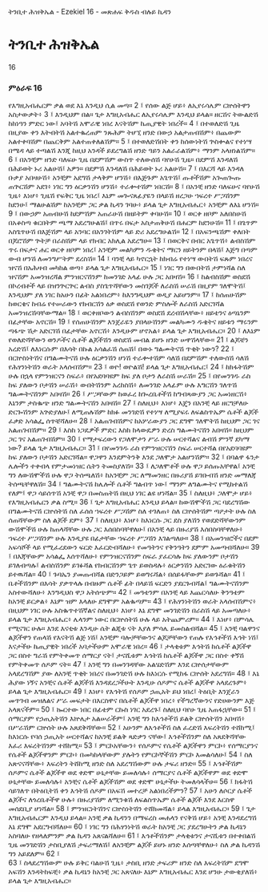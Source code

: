 ﻿
 ትንቢተ ሕዝቅኤል - Ezekiel 16 - መጽሐፍ ቅዱስ ብሉይ ኪዳን
# ትንቢተ ሕዝቅኤል
16
### ምዕራፍ 16
የእግዚአብሔርም ቃል ወደ እኔ እንዲህ ሲል መጣ።
2 ፤ የሰው ልጅ ሆይ፥ ለኢየሩሳሌም ርኵሰትዋን አስታውቃት፥
3 ፤ እንዲህም በል። ጌታ እግዚአብሔር ለኢየሩሳሌም እንዲህ ይላል። ዘርሽና ትውልድሽ ከከነዓን ምድር ነው፤ አባትሽ አሞራዊ ነበረ እናትሽም ኬጢያዊት ነበረች።
4 ፤ በተወለድሽ ጊዜ በዚያው ቀን እትብትሽ አልተቈረጠም ንጹሕም ትሆኚ ዘንድ በውኃ አልታጠብሽም፥ በጨውም አልተቀባሽም በጨርቅም አልተጠቀለልሽም።
5 ፤ በተወለድሽበት ቀን ከሰውነትሽ ጕስቍልና የተነሣ በሜዳ ላይ ተጣልሽ እንጂ ከዚህ አንዳች ይደረግልሽ ዘንድ ዓይን አልራራልሽም፥ ማንም አላዘነልሽም።
6 ፤ በአንቺም ዘንድ ባለፍሁ ጊዜ በደምሽም ውስጥ ተለውሰሽ ባየሁሽ ጊዜ። በደምሽ እንዳለሽ በሕይወት ኑሪ አልሁሽ፤ አዎን። በደምሽ እንዳለሽ በሕይወት ኑሪ አልሁሽ።
7 ፤ በእርሻ ላይ እንዳለ ቡቃያ አበዛሁሽ፥ አንቺም አደግሽ ታላቅም ሆንሽ፥ በእጅጉም አጌጥሽ፤ ጡቶችሽም አጐጠጐጡ ጠጕርሽም አደገ፥ ነገር ግን ዕርቃንሽን ሆንሽ፥ ተራቍተሽም ነበርሽ።
8 ፤ በአንቺ ዘንድ ባለፍሁና ባየሁሽ ጊዜ፥ እነሆ፥ ጊዜሽ የፍቅር ጊዜ ነበረ፤ እኔም መጐናጸፊያዬን በላይሽ ዘረጋሁ ኀፍረተ ሥጋሽንም ከደንሁ፤ ማልሁልሽም ከአንቺም ጋር ቃል ኪዳን ገባሁ፥ ይላል ጌታ እግዚአብሔር፥ አንቺም ለእኔ ሆንሽ።
9 ፤ በውኃም አጠብሁሽ ከደምሽም አጠራሁሽ በዘይትም ቀባሁሽ።
10 ፤ ወርቀ ዘቦም አለበስሁሽ በአቆስጣ ቁርበትም ጫማ አደረግሁልሽ፤ በጥሩ በፍታ አስታጠቅሁሽ በሐርም ከደንሁሽ።
11 ፤ በጌጥም አስጌጥሁሽ በእጅሽም ላይ አንባር በአንገትሽም ላይ ድሪ አደረግሁልሽ።
12 ፤ በአፍንጫሽም ቀለበት በጆሮሽም ጕትቻ በራስሽም ላይ የክብር አክሊል አደረግሁ።
13 ፤ በወርቅና በብር አጌጥሽ፥ ልብስሽም ጥሩ በፍታና ሐር ወርቀ ዘቦም ነበረ፤ አንቺም መልካምን ዱቄትና ማርን ዘይትንም በላሽ፤ እጅግ በጣም ውብ ሆንሽ ለመንግሥትም ደረስሽ።
14 ፤ ባንቺ ላይ ካኖርኋት ከክብሬ የተነሣ ውበትሽ ፍጹም ነበረና ዝናሽ በአሕዛብ መካከል ወጣ፥ ይላል ጌታ እግዚአብሔር።
15 ፤ ነገር ግን በውበትሽ ታምነሻል ስለ ዝናሽም አመንዝረሻል ምንዝርናሽንም ከመንገድ አላፊ ሁሉ ጋር አበዛሽ።
16 ፤ ከልብስሽም ወስደሽ በኮረብቶች ላይ በዝንጕርጕር ልብስ ያስጌጥሻቸውን መስገጆች ለራስሽ ሠራሽ በዚያም ገለሞትሽ፤ እንዲህም ያለ ነገር ከአሁን በፊት አልነበረም፥ ከእንግዲህም ወዲያ አይሆንም።
17 ፤ ከሰጠሁሽም ከወርቄና ከብሬ የተሠራውን የክብርሽን ዕቃ ወስደሽ የወንድ ምስሎች ለራስሽ አድርገሻል አመንዝረሽባቸውማል።
18 ፤ ወርቀዘቦውን ልብስሽንም ወስደሽ ደረብሽላቸው፥ ዘይቴንና ዕጣኔንም በፊታቸው አኖርሽ።
19 ፤ የሰጠሁሽንም እንጀራዬን ያበላሁሽንም መልካሙን ዱቄትና ዘይቱን ማሩንም ጣፋጭ ሽታ አድርገሽ በፊታቸው አኖርሽ፥ እንዲሁም ሆኖአል፥ ይላል ጌታ እግዚአብሔር።
20 ፤ ለእኔም የወለድሻቸውን ወንዶችና ሴቶች ልጆችሽን ወስደሽ መብል ይሆኑ ዘንድ ሠዋሽላቸው።
21 ፤ ልጆቼን አረድሽ፤ ለእነርሱም በእሳት በኩል አሳልፈሽ ሰጠሽ፤ በውኑ ግልሙትናሽ ጥቂት ነውን?
22 ፤ በርኵስነትሽና በግልሙትናሽ ሁሉ ዕርቃንሽን ሆነሽ ተራቍተሽም ሳለሽ በደምሽም ተለውሰሽ ሳለሽ የሕፃንነትሽን ወራት አላሰብሽም።
23 ፤ ወዮ! ወዮልሽ! ይላል ጌታ እግዚአብሔር፤
24 ፤ ከክፋትሽም ሁሉ በኋላ የምንዝርናን ስፍራ፥ በየአደባባዩም ከፍ ያለ ቦታን ለራስሽ ሠራሽ።
25 ፤ በየመንገዱ ራስ ከፍ ያለውን ቦታሽን ሠራሽ፥ ውበትሽንም አረከስሽ፥ ለመንገድ አላፊም ሁሉ እግርሽን ገለጥሽ ግልሙትናሽንም አበዛሽ።
26 ፤ ሥጋቸውም ከወፈረ ከጐረቤቶችሽ ከግብጻውያን ጋር አመነዘርሽ፥ እኔንም ታስቈጭ ዘንድ ግልሙትናሽን አበዛሽ።
27 ፤ ስለዚህ፥ እነሆ፥ እጄን በአንቺ ላይ ዘርግቻለሁ ድርጐሽንም አጕድያለሁ፤ ለሚጠሉሽም ከክፉ መንገድሽ የተነሣ ለሚያፍሩ ለፍልስጥኤም ሴቶች ልጆች ፈቃድ አሳልፌ ሰጥቼሻለሁ።
28 ፤ አልጠገብሽምና ከአሦራውያን ጋር ደግሞ ገለሞትሽ ከዚህም ጋር ገና አልጠገብሽም።
29 ፤ እስከ ነጋዴዎች ምድር እስከ ከላውዴዎን ድረስ ግልሙትናሽን አበዛሽ። ከዚህም ጋር ገና አልጠገብሽም።
30 ፤ የማታፍረውን የጋለሞታን ሥራ ሁሉ ሠርተሻልና ልብሽ ምንኛ ደካማ ነው? ይላል ጌታ እግዚአብሔር።
31 ፤ በየመንገዱ ራስ የምንዝርናሽን ስፍራ ሠርተሻል በየአደባባዩም ከፍ ያለውን ቦታሽን አድርገሻል። ዋጋዋን እንደምትንቅ እንደ ጋለሞታ አልሆንሽም።
32 ፤ በባልዋ ፋንታ ሌሎችን ተቀብላ የምታመነዝር ሴትን ትመስያለሽ።
33 ፤ ለጋለሞቶች ሁሉ ዋጋ ይሰጡአቸዋል፤ አንቺ ግን ለውሽሞችሽ ሁሉ ዋጋ ትሰጫለሽ፥ ከአንቺም ጋር ለማመንዘር በዙሪያሽ ይገቡብሽ ዘንድ መማለጃ ትሰጫቸዋለሽ።
34 ፤ ግልሙትናሽ ከሌሎች ሴቶች ግልብጥ ነው፤ ማንም ለግልሙትና የሚከተልሽ የለም፤ ዋጋ ሳይሰጥሽ አንቺ ዋጋ በመስጠትሽ በዚህ ነገር ልዩ ሆነሻል።
35 ፤ ስለዚህ፥ ጋለሞታ ሆይ፥ የእግዚአብሔርን ቃል ስሚ።
36 ፤ ጌታ እግዚአብሔር እንዲህ ይላል። ከውሽሞችሽ ጋር ባደረግሽው በግልሙትናሽ ርኵሰትሽ ስለ ፈሰሰ ኀፍረተ ሥጋሽም ስለ ተገለጠ፥ ስለ ርኵሰትሽም ጣዖታት ሁሉ ስለ ሰጠሻቸውም ስለ ልጆች ደም፥
37 ፤ ስለዚህ፥ እነሆ፥ ከእነርሱ ጋር ደስ ያለሽን የወደድሻቸውንም ውሽሞችሽ ሁሉ ከጠላሻቸው ሁሉ ጋር እሰበስባቸዋለሁ፤ በአንቺ ላይ በዙሪያሽ እሰበስባቸዋለሁ፥ ኀፍረተ ሥጋሽንም ሁሉ እንዲያዩ በፊታቸው ኀፍረተ ሥጋሽን እገልጣለሁ።
38 ፤ በአመንዝሮችና በደም አፍሳሾች ላይ የሚፈረደውን ፍርድ እፈርድብሻለሁ፥ የመዓትንና የቅንዓትን ደምም አመጣብሻለሁ።
39 ፤ በእጃቸውም አሳልፌ እሰጥሻለሁ፥ የምንዝርናሽንም ስፍራ ያፈርሳሉ ከፍ ያለውንም ቦታሽን ይገለብጣሉ፤ ልብስሽንም ይገፉሻል የክብርሽንም ጌጥ ይወስዳሉ፥ ዕርቃንሽን አድርገው ዕራቁትሽን ይተዉሻል።
40 ፤ ጉባኤን ያመጡብሻል በድንጋይም ይወግሩሻል፥ በሰይፋቸውም ይወጉሻል።
41 ፤ ቤቶችሽንም በእሳት ያቃጥላሉ በብዙም ሴቶች ፊት በላይሽ ፍርድን ያደርጉብሻል፤ ግልሙትናሽንም አስተውሻለሁ፥ እንግዲህስ ዋጋ አትሰጭም።
42 ፤ መዓቴንም በአንቺ ላይ እጨርሳለሁ ቅንዓቴም ከአንቺ ይርቃል፥ እኔም ዝም እላለሁ ደግሞም አልቈጣም።
43 ፤ የሕፃንነትሽን ወራት አላሰብሽምና፥ በዚህም ነገር ሁሉ አስቈጥተሽኛልና ስለዚህ፥ እነሆ፥ እኔ ደግሞ መንገድሽን በራስሽ ላይ አመጣለሁ፥ ይላል ጌታ እግዚአብሔር፥ ሌላንም ነውር በርኵሰትሽ ሁሉ ላይ አትጨምሪም።
44 ፤ እነሆ፥ በምሳሌ የሚናገር ሁሉ። እንደ እናቲቱ እንዲሁ ሴት ልጂቱ ናት እያለ ምሳሌ ይመስልብሻል።
45 ፤ አንቺ ባልዋንና ልጆችዋን የጠላሽ የእናትሽ ልጅ ነሽ፤ አንቺም ባሎቻቸውንና ልጆቻቸውን የጠሉ የእኅቶችሽ እኅት ነሽ፤ እናታችሁ ኬጢያዊት ነበረች አባታችሁም አሞራዊ ነበረ።
46 ፤ ታላቂቱም እኅትሽ ከሴቶች ልጆችዋ ጋር በስተ ግራሽ የምትቀመጥ ሰማርያ ናት፤ ታናሺቱም እኅትሽ ከሴቶች ልጆችዋ ጋር በስተ ቀኝሽ የምትቀመጥ ሰዶም ናት።
47 ፤ አንቺ ግን በመንገዳቸው አልሄድሽም እንደ ርኵሰታቸውም አላደረግሽም ያው ለአንቺ ጥቂት ነበረና በመንገድሽ ሁሉ ከእነርሱ የሚከፋ ርኵሰት አደረግሽ።
48 ፤ እኔ ሕያው ነኝና አንቺና ሴቶች ልጆችሽ እንዳደረጋችሁት እንዲሁ ሰዶምና ሴቶች ልጆችዋ አላደረጉም፥ ይላል ጌታ እግዚአብሔር።
49 ፤ እነሆ፥ የእኅትሽ የሰዶም ኃጢአት ይህ ነበረ፤ ትዕቢት እንጀራን መጥገብ መዝለልና ሥራ መፍታት በእርስዋና በሴቶች ልጆችዋ ነበረ፥ የችግረኛውንና የድሀውንም እጅ አላጸናችም።
50 ፤ ኰርተው ነበር በፊቴም ርኩስ ነገር አደረጉ፤ ስለዚህ ባየሁ ጊዜ አጠፋኋቸው።
51 ፤ ሰማርያም የኃጢአትሽን እኵሌታ አልሠራችም፤ አንቺ ግን ከእኅቶችሽ ይልቅ ርኵሰትሽን አበዛሽ፥ በሥራሽም ርኵሰት ሁሉ አጸደቅሻቸው።
52 ፤ አሁንም ለእኅቶችሽ ስለ ፈረድሽ እፍረትሽን ተሸከሚ፤ ከእነርሱ የባሰ ኃጢአት ሠርተሻልና ከአንቺ ይልቅ ጻድቃን ናቸው፤ እኅቶችሽንም ስለ አጸደቅሻቸው እፈሪ እፍረትሽንም ተሸከሚ።
53 ፤ ምርኮአቸውን፥ የሰዶምና የሴቶች ልጆችዋን ምርኮ፥ የሰማርያንና የሴቶች ልጆችዋንም ምርኮ፥ በመካከላቸውም ያሉትን የምርኮኞችሽን ምርኮ እመልሳለሁ፤
54 ፤ ስለ አጽናናሻቸው፥ እፍረትን ትሸከሚ ዘንድ ስለ አደረግሽውም ሁሉ ታፍሪ ዘንድ።
55 ፤ እኅቶችሽም ሰዶምና ሴቶች ልጆችዋ ወደ ቀድሞ ሁኔታቸው ይመለሳሉ፥ ሰማርያና ሴቶች ልጆችዋም ወደ ቀድሞ ሁኔታቸው ይመለሳሉ፥ አንቺና ሴቶች ልጆችሽም ወደ ቀድሞ ሁኔታችሁ ትመለሳላችሁ።
56 ፤ ክፋትሽ ሳይገለጥ በትዕቢትሽ ቀን እኅትሽ ሰዶም በአፍሽ መተረቻ አልነበረችምን?
57 ፤ አሁን ለሶርያ ሴቶች ልጆችና ለጎረቤቶችዋ ሁሉ፥ በዙሪያሽም ለሚንቁሽ ለፍልስጥኤም ሴቶች ልጆች እንደ እርስዋ መሰደቢያ ሆነሻል።
58 ፤ ምንዝርነትሽንና ርኵስነትሽን ተሸክመሻል፥ ይላል እግዚአብሔር።
59 ፤ ጌታ እግዚአብሔርም እንዲህ ይላል። አንቺ ቃል ኪዳንን በማፍረስ መሐላን የናቅሽ ሆይ፥ አንቺ እንዳደረግሽ እኔ ደግሞ አደርግብሻለሁ።
60 ፤ ነገር ግን በሕፃንነትሽ ወራት ከአንቺ ጋር ያደረግሁትን ቃል ኪዳኔን አስባለሁ የዘላለምንም ቃል ኪዳን አጸናልሻለሁ።
61 ፤ እኅቶችሽንም ታላቂቱንና ታናሺቱን በተቀበልሽ ጊዜ መንገድሽን ታስቢያለሽ ታፍሪማለሽ፤ ለአንቺም ልጆች ይሆኑ ዘንድ እሰጣቸዋለሁ፥ ስለ ቃል ኪዳንሽ ግን አይደለም።
62 ፤  
63 ፤ ስላደረግሽውም ሁሉ ይቅር ባልሁሽ ጊዜ፥ ታስቢ ዘንድ ታፍሪም ዘንድ ስለ እፍረትሽም ደግሞ አፍሽን እንዳትከፍቺ፥ ቃል ኪዳኔን ከአንቺ ጋር አጸናለሁ እኔም እግዚአብሔር እንደ ሆንሁ ታውቂያለሽ፥ ይላል ጌታ እግዚአብሔር። 
